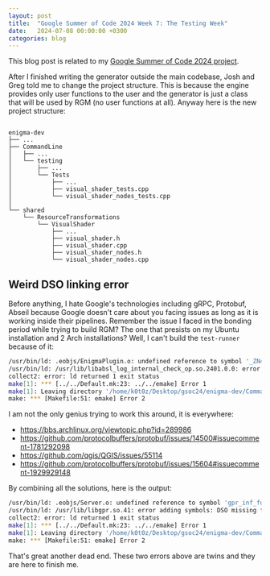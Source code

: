 ```yaml
---
layout: post
title:  "Google Summer of Code 2024 Week 7: The Testing Week"
date:   2024-07-08 00:00:00 +0300
categories: blog
---
```


This blog post is related to my [Google Summer of Code 2024 project][my-google-summer-of-code-2024-project].

After I finished writing the generator outside the main codebase, Josh and Greg told me to change the project structure. This is because the engine provides only user functions to the user and the generator is just a class that will be used by RGM (no user functions at all). Anyway here is the new project structure:

```

enigma-dev
├── ...
├── CommandLine
│   ├── ...
│   └── testing
│       ├── ...
│       └── Tests
│           ├── ...
│           ├── visual_shader_tests.cpp
│           └── visual_shader_nodes_tests.cpp
│
└── shared
    └── ResourceTransformations
        └── VisualShader
            ├── ...
            ├── visual_shader.h
            ├── visual_shader.cpp
            ├── visual_shader_nodes.h
            └── visual_shader_nodes.cpp

```

## Weird DSO linking error

Before anything, I hate Google's technologies including gRPC, Protobuf, Abseil because Google doesn't care about you facing issues as long as it is working inside their pipelines. Remember the issue I faced in the bonding period while trying to build RGM? The one that presists on my Ubuntu installation and 2 Arch installations? Well, I can't build the ``test-runner`` because of it:

```bash
/usr/bin/ld: .eobjs/EnigmaPlugin.o: undefined reference to symbol '_ZN4absl12lts_2024011612log_internal21CheckOpMessageBuilderC1EPKc'
/usr/bin/ld: /usr/lib/libabsl_log_internal_check_op.so.2401.0.0: error adding symbols: DSO missing from command line
collect2: error: ld returned 1 exit status
make[1]: *** [../../Default.mk:23: ../../emake] Error 1
make[1]: Leaving directory '/home/k0t0z/Desktop/gsoc24/enigma-dev/CommandLine/emake'
make: *** [Makefile:51: emake] Error 2
```

I am not the only genius trying to work this around, it is everywhere:

- https://bbs.archlinux.org/viewtopic.php?id=289986
- https://github.com/protocolbuffers/protobuf/issues/14500#issuecomment-1781292098
- https://github.com/qgis/QGIS/issues/55114
- https://github.com/protocolbuffers/protobuf/issues/15604#issuecomment-1929929148

By combining all the solutions, here is the output:

```bash
/usr/bin/ld: .eobjs/Server.o: undefined reference to symbol 'gpr_inf_future'
/usr/bin/ld: /usr/lib/libgpr.so.41: error adding symbols: DSO missing from command line
collect2: error: ld returned 1 exit status
make[1]: *** [../../Default.mk:23: ../../emake] Error 1
make[1]: Leaving directory '/home/k0t0z/Desktop/gsoc24/enigma-dev/CommandLine/emake'
make: *** [Makefile:51: emake] Error 2
```

That's great another dead end. These two errors above are twins and they are here to finish me.


[my-google-summer-of-code-2024-project]: https://summerofcode.withgoogle.com/programs/2024/projects/wYTZuQbA
